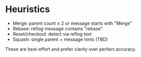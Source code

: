 # Heuristics

- Merge: parent count ≥ 2 or message starts with "Merge"
- Rebase: reflog message contains "rebase"
- Reset/checkout: detect via reflog text
- Squash: single parent + message hints (TBD)

These are best-effort and prefer clarity over perfect accuracy.

